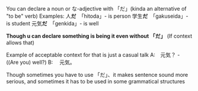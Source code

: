 You can declare a noun or な-adjective with 「だ」(kinda an alternative of "to be" verb)
Examples:
	人**だ**　「hitoda」-  is person
	学生**だ**　「gakuseida」-  is student
	元気**だ**　「genkida」-  is well


**Though u can declare something is being it even without 「だ」**
(If context allows that)

Example of acceptable context for that is just a casual talk
	A:　元気？ -  ((Are you) well?)
	B: 　元気。

Though sometimes you have to use 「だ」、it makes sentence sound more serious, and sometimes it has to be used in some grammatical structures